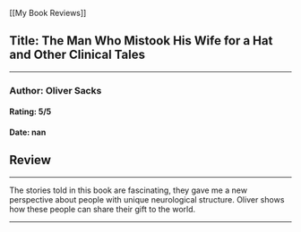 [[My Book Reviews]]

 
 ## Title: The Man Who Mistook His Wife for a Hat and Other Clinical Tales
 ---
 ### Author: Oliver Sacks
 #### Rating: 5/5
 #### Date: nan


 ## Review
 ---
 The stories told in this book are fascinating, they gave me a new perspective about people with unique neurological structure. Oliver shows how these people can share their gift to the world.



 ---
 